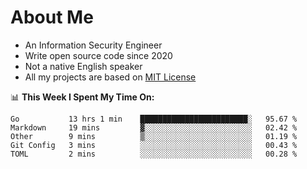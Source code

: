 # About Me

- An Information Security Engineer
- Write open source code since 2020
- Not a native English speaker
- All my projects are based on [MIT License](https://opensource.org/licenses/MIT)

📊 **This Week I Spent My Time On:**
<!--START_SECTION:waka-->
```text
Go           13 hrs 1 min    ████████████████████████░   95.67 % 
Markdown     19 mins         ▓░░░░░░░░░░░░░░░░░░░░░░░░   02.42 % 
Other        9 mins          ▒░░░░░░░░░░░░░░░░░░░░░░░░   01.19 % 
Git Config   3 mins          ░░░░░░░░░░░░░░░░░░░░░░░░░   00.43 % 
TOML         2 mins          ░░░░░░░░░░░░░░░░░░░░░░░░░   00.28 % 
```
<!--END_SECTION:waka-->

